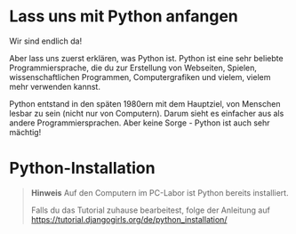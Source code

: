 # Lass uns mit Python anfangen

Wir sind endlich da!

Aber lass uns zuerst erklären, was Python ist. Python ist eine sehr beliebte Programmiersprache, die du zur Erstellung von Webseiten, Spielen, wissenschaftlichen Programmen, Computergrafiken und vielem, vielem mehr verwenden kannst.

Python entstand in den späten 1980ern mit dem Hauptziel, von Menschen lesbar zu sein (nicht nur von Computern). Darum sieht es einfacher aus als andere Programmiersprachen. Aber keine Sorge - Python ist auch sehr mächtig!

# Python-Installation

> **Hinweis** Auf den Computern im PC-Labor ist Python bereits installiert.
> 
> Falls du das Tutorial zuhause bearbeitest,
> folge der Anleitung auf
> https://tutorial.djangogirls.org/de/python_installation/
